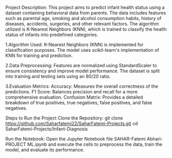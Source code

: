 Project Description:
This project aims to predict infant health status using a dataset containing behavioral data from parents. The data includes features such as parental age, smoking and alcohol consumption habits, history of diseases, accidents, surgeries, and other relevant factors. The algorithm utilized is K-Nearest Neighbors (KNN), which is trained to classify the health status of infants into predefined categories.


1.Algorithm Used:
K-Nearest Neighbors (KNN) is implemented for classification purposes.
The model uses scikit-learn's implementation of KNN for training and prediction.

2.Data Preprocessing:
Features are normalized using StandardScaler to ensure consistency and improve model performance.
The dataset is split into training and testing sets using an 80/20 ratio.

3.Evaluation Metrics:
Accuracy: Measures the overall correctness of the predictions.
F1 Score: Balances precision and recall for a more comprehensive evaluation.
Confusion Matrix: Provides a detailed breakdown of true positives, true negatives, false positives, and false negatives.



Steps to Run the Project
Clone the Repository:
git clone https://github.com/Saharfatemi22/SaharFatemi-Projects.git
cd SaharFatemi-Projects/Infant-Diagnosis

Run the Notebook: Open the Jupyter Notebook file SAHAR-Fatemi Abhari-PROJECT ML.ipynb and execute the cells to preprocess the data, train the model, and evaluate its performance.
